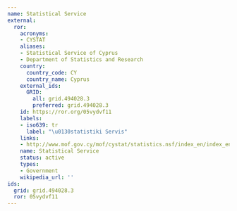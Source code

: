 ```yaml
---
name: Statistical Service
external:
  ror:
    acronyms:
    - CYSTAT
    aliases:
    - Statistical Service of Cyprus
    - Department of Statistics and Research
    country:
      country_code: CY
      country_name: Cyprus
    external_ids:
      GRID:
        all: grid.494028.3
        preferred: grid.494028.3
    id: https://ror.org/05vydvf11
    labels:
    - iso639: tr
      label: "\u0130statistiki Servis"
    links:
    - http://www.mof.gov.cy/mof/cystat/statistics.nsf/index_en/index_en
    name: Statistical Service
    status: active
    types:
    - Government
    wikipedia_url: ''
ids:
  grid: grid.494028.3
  ror: 05vydvf11
---
```

